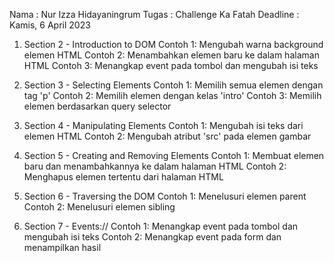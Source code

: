 Nama : Nur Izza Hidayaningrum
Tugas : Challenge Ka Fatah
Deadline : Kamis, 6 April 2023

1. Section 2 - Introduction to DOM
   Contoh 1: Mengubah warna background elemen HTML
   Contoh 2: Menambahkan elemen baru ke dalam halaman HTML
   Contoh 3: Menangkap event pada tombol dan mengubah isi teks

2. Section 3 - Selecting Elements
   Contoh 1: Memilih semua elemen dengan tag 'p'
   Contoh 2: Memilih elemen dengan kelas 'intro'
   Contoh 3: Memilih elemen berdasarkan query selector

3. Section 4 - Manipulating Elements
   Contoh 1: Mengubah isi teks dari elemen HTML
   Contoh 2: Mengubah atribut 'src' pada elemen gambar

4. Section 5 - Creating and Removing Elements
   Contoh 1: Membuat elemen baru dan menambahkannya ke dalam halaman HTML
   Contoh 2: Menghapus elemen tertentu dari halaman HTML

5. Section 6 - Traversing the DOM
   Contoh 1: Menelusuri elemen parent
   Contoh 2: Menelusuri elemen sibling

6. Section 7 - Events://
   Contoh 1: Menangkap event pada tombol dan mengubah isi teks
   Contoh 2: Menangkap event pada form dan menampilkan hasil